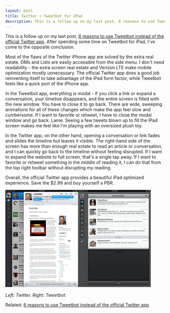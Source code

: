 ```yaml
---
layout: post
title: Twitter > Tweetbot for iPad
description: This is a follow up on my last post, 6 reasons to use Tweetbot instead of the official Twitter app. After spending some time on Tweetbot for iPad, I've come to the opposite conclusion. Save the $2.99 and buy yourself a PBR.
---
```

This is a follow up on my last post, [6 reasons to use Tweetbot instead of the official Twitter app](/6-reasons-to-use-tweetbot-instead-of-twitter/). After spending some time on Tweetbot for iPad, I've come to the opposite conclusion.

Most of the flaws of the Twitter iPhone app are solved by the extra real estate. DMs and Lists are easily accessible from the side menu. I don't need readability - the extra screen real estate and Verizon LTE make mobile optimization mostly unnecessary. The official Twitter app does a good job reinventing itself to take advantage of the iPad form factor, while Tweetbot feels like a quick port of the iPhone app.

In the Tweetbot app, everything is modal - if you click a link or expand a conversation, your timeline disappears, and the entire screen is filled with the new window. You have to close it to go back. There are wide, sweeping animations for all of these changes which make the app feel slow and cumbersome. If I want to favorite or retweet, I have to close the modal window and go back. Lame. Seeing a few tweets blown up to fill the iPad screen makes me feel like I'm playing with an oversized plush toy.

In the Twitter app, on the other hand, opening a conversation or link fades and slides the timeline but leaves it visible. The right-hand side of the screen has more than enough real estate to read an article or conversation, and I can quickly go back to the timeline without feeling disrupted. If I want to expand the website to full screen, that's a single tap away. If I want to favorite or retweet something in the middle of reading it, I can do that from the top right toolbar without disrupting my reading.

Overall, the official Twitter app provides a beautiful iPad optimized experience. Save the $2.99 and buy yourself a PBR.

<p><a href='/images/tweetbot/twitter-tweetbot-ipad.png'><img alt='Twitter/Tweetbot screenshots' src='/images/tweetbot/twitter-tweetbot-ipad-thumb.jpg' width='460' height='307' /></a></p>

*Left: Twitter. Right: Tweetbot.*

Related: <a href='/6-reasons-to-use-tweetbot-instead-of-twitter/'>6 reasons to use Tweetbot instead of the official Twitter app</a>
